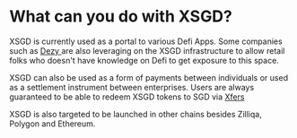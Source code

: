 # What can you do with XSGD?

XSGD is currently used as a portal to various Defi Apps. Some companies such as [Dezy ](https://dezy.sg/)are also leveraging on the XSGD infrastructure to allow retail folks who doesn't have knowledge on Defi to get exposure to this space. 

XSGD can also be used as a form of payments between individuals or used as a settlement instrument between enterprises. Users are always guaranteed to be able to redeem XSGD tokens to SGD via [Xfers](www.xfers.com)

XSGD is also targeted to be launched in other chains besides Zilliqa, Polygon and Ethereum.

